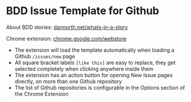 # BDD Issue Template for Github

About BDD stories: [dannorth.net/whats-in-a-story](http://dannorth.net/whats-in-a-story/)

Chrome extension: [chrome.google.com/webstore](https://chrome.google.com/webstore/detail/github-issue-template/cmkibacnfglkpeejephdhdmeefhogdka)

- The extension will load the template automatically when loading a Github `/issues/new` page
- All square bracket labels `[like this]` are easy to replace, they get selected completely when clicking anywhere inside them
- The extension has an action button for opening New Issue pages directly, on more than one Github repository
- The list of Github repositories is configurable in the Options section of the Chrome Extension
